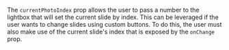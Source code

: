 The `currentPhotoIndex` prop allows the user to pass a number to the lightbox that will set the current slide by index. This can be leveraged if the user wants to change slides using custom buttons. To do this, the user must also make use of the current slide's index that is exposed by the `onChange` prop. 